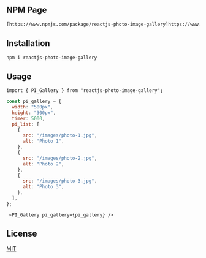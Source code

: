 ## NPM Page 

```bash
[https://www.npmjs.com/package/reactjs-photo-image-gallery]https://www.npmjs.com/package/reactjs-photo-image-gallery
```

## Installation

```bash
npm i reactjs-photo-image-gallery
```


## Usage

```
import { PI_Gallery } from "reactjs-photo-image-gallery";
```

```javascript
const pi_gallery = {
  width: "500px",
  height: "300px",
  timer: 5000,
  pi_list: [
    {
      src: "/images/photo-1.jpg",
      alt: "Photo 1",
    },
    {
      src: "/images/photo-2.jpg",
      alt: "Photo 2",
    },
    {
      src: "/images/photo-3.jpg",
      alt: "Photo 3",
    },
  ],
};
```

```
 <PI_Gallery pi_gallery={pi_gallery} />
```


## License
[MIT](https://choosealicense.com/licenses/mit/)